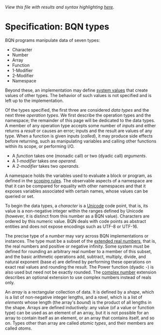*View this file with results and syntax highlighting [here](https://saltytine.github.io/BQN/spec/types.html).*

# Specification: BQN types

BQN programs manipulate data of seven types:
- Character
- Number
- Array
- Function
- 1-Modifier
- 2-Modifier
- Namespace

Beyond these, an implementation may define [system values](system.md) that create values of other types. The behavior of such values is not specified and is left up to the implementation.

Of the types specified, the first three are considered *data types* and the next three *operation types*. We first describe the operation types and the namespace; the remainder of this page will be dedicated to the data types. A member of any operation type accepts some number of *inputs* and either returns a *result* or causes an error; inputs and the result are values of any type. When a function is given inputs (*called*), it may produce side effects before returning, such as manipulating variables and calling other functions within its scope, or performing I/O.
- A *function* takes one (monadic call) or two (dyadic call) *arguments*.
- A *1-modifier* takes one *operand*.
- A *2-modifier* takes two *operands*.

A namespace holds the variables used to evaluate a block or program, as defined in the [scoping rules](scope.md). The observable aspects of a namespace are that it can be compared for equality with other namespaces and that it exposes variables associated with certain names, whose values can be queried or set.

To begin the data types, a *character* is a [Unicode](https://en.wikipedia.org/wiki/Unicode) code point, that is, its value is a non-negative integer within the ranges defined by Unicode (however, it is distinct from this number as a BQN value). Characters are ordered by this numeric value. BQN deals with code points as abstract entities and does not expose encodings such as UTF-8 or UTF-16.

The precise type of a *number* may vary across BQN implementations or instances. The type must be a subset of the [extended real numbers](https://en.wikipedia.org/wiki/Extended_real_number_line), that is, the real numbers and positive or negative infinity. Some system must be defined for rounding an arbitrary real number to a member of this subset, and the basic arithmetic operations add, subtract, multiply, divide, and natural exponent (base *e*) are defined by performing these operations on exact real values and rounding the result. The Power function (dyadic `⋆`) is also used but need not be exactly rounded. The [complex number](complex.md) extension describes an optional extension to use complex numbers instead of reals only.

An *array* is a rectangular collection of data. It is defined by a *shape*, which is a list of non-negative integer lengths, and a *ravel*, which is a list of *elements* whose length (the array's *bound*) is the product of all lengths in the shape. Arrays are defined inductively: any value (of a value or function type) can be used as an element of an array, but it is not possible for an array to contain itself as an element, or an array that contains itself, and so on. Types other than array are called *atomic types*, and their members are called *atoms*.
